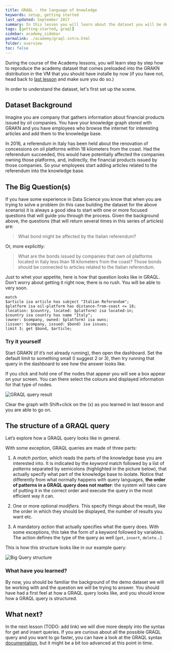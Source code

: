 ```yaml
---
title: GRAQL - the language of knowledge
keywords: setup, getting started
last_updated: September 2017
summary: In this lesson you will learn about the dataset you will be dealing with in the Academy and will get a firs taste of the GRAQL language
tags: [getting-started, graql]
sidebar: academy_sidebar
permalink: ./academy/graql-intro.html
folder: overview
toc: false
---
```


During the course of the Academy lessons, you will learn step by step how to reproduce the academy dataset that comes preloaded into the GRAKN distribution in the VM that you should have installe by now (if you have not, head back to [last lesson](/academy/setup.html) and make sure you do so.)

In order to understand the dataset, let's first set up the scene.


## Dataset Background

Imagine you are company that gathers information about financial products issued by oil companies. You have your knowledge graph stored with GRAKN and you have employees who browse the internet for interesting articles and add them to the knowledge base.

In 2016, a referendum in Italy has been held about the renovation of concessions on oil platforms within 18 kilometers from the coast. Had the referendum succeeded, this would have potentially affected the companies owning those platforms, and, indirectly, the financial products issued by those companies. So your employees start adding articles related to the referendum into the knowledge base.


## The Big Question(s)

If you have some experience in Data Science you know that when you are trying to solve a problem (in this case building the dataset for the above scenario) it is always a good idea to start with one or more focused questions that will guide you through the process. Given the background above, the questions (that will return several times in this series of articles) are:

> What bond might be affected by the Italian referendum?

Or, more explicitly:

> What are the bonds issued by companies that own oil platforms located in Italy less than 18 kilometers from the coast? Those bonds should be connected to articles related to the Italian referendum.

Just to whet your appetite, here is how that question looks like in GRAQL. Don’t worry about getting it right now, there is no rush. You will be able to very soon.

```graql
match
$article isa article has subject "Italian Referendum";
$platform isa oil-platform has distance-from-coast <= 18;
(location: $country, located: $platform) isa located-in;
$country isa country has name "Italy";
(owner: $company, owned: $platform) isa owns;
(issuer: $company, issued: $bond) isa issues;
limit 3; get $bond, $article;
```

### Try it yourself

Start GRAKN (if it’s not already running), then open the dashboard. Set the default limit to something small (I suggest 2 or 3), then try running that query in the dashboard to see how the answer looks like.

If you click and hold one of the nodes that appear you will see a box appear on your screen. You can there select the colours and displayed information for that type of nodes.

  ![GRAQL query result](/images/academy/2-graql/Big-Query.png)

Clear the graph with Shift+click on the (x) as you learned in last lesson and you are able to go on.


## The structure of a GRAQL query

Let’s explore how a GRAQL query looks like in general.

With some exception, GRAQL queries are made of three parts:

  1. A _match portion_, which reads the parts of the knowledge base you are interested into. It is indicated by the _keyword_ match followed by a list of _patterns_ separated by semicolons (highlighted in the picture below), that actually specify what part of the knowledge base to isolate. Notice that differently from what normally happens with query languages, **the order of patterns in a GRAQL query does not matter**: the system will take care of putting it in the correct order and execute the query in the most efficient way it can.

  1. One or more optional _modifiers._ This specify things about the result, like the order in which they should be displayed, the number of results you want  etc.

  1. A mandatory _action_ that actually specifies what the query does. With some exceptions, this take the form of a keyword followed by variables. The action defines the type of the query as well (`get`, `insert`, `delete`...)


This is how this structure looks like in our example query:

  ![Big Query structure](/images/academy/2-graql/query-structure.png)


### What have you learned?

By now, you should be familiar the background of the demo dataset we will be working with and the question we will be trying to answer. You should have had a first feel at how a GRAQL query looks like, and you should know how a GRAQL query is structured.


## What next?

In the next lesson (TODO: add link) we will dive more deeply into the syntax for get and insert queries. If you are curious about all the possible GRAQL query and you want to go faster, you can have a look at the GRAQL syntax [documentation](/index.html), but it might be a bit too advanced at this point in time.
